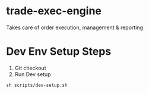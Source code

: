 # trade-exec-engine
Takes care of order execution, management &amp; reporting 



# Dev Env Setup Steps
1. Git checkout
2. Run Dev setup 
```commandline
sh scripts/dev-setup.sh
```
